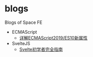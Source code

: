 # blogs
Blogs of Space FE
* ECMAScript
  * [详解ECMAScript2019/ES10新属性](https://github.com/space-fe/blogs/issues/2)
* SvelteJS
  * [Svelte初学者完全指南](https://github.com/space-fe/blogs/issues/3)
